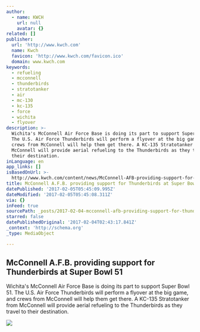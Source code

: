 ```yaml
---
author:
  - name: KWCH
    url: null
    avatar: {}
related: []
publisher:
  url: 'http://www.kwch.com'
  name: Kwch
  favicon: 'http://www.kwch.com/favicon.ico'
  domain: www.kwch.com
keywords:
  - refueling
  - mcconnell
  - thunderbirds
  - stratotanker
  - air
  - mc-130
  - kc-135
  - force
  - wichita
  - flyover
description: >-
  Wichita's McConnell Air Force Base is doing its part to support Super Bowl 51.
  The U.S. Air Force Thunderbirds will perform a flyover at the big game, and
  crews from McConnell will help them get there. A KC-135 Stratotanker from
  McConnell will provide aerial refueling to the Thunderbirds as they travel to
  their destination.
inLanguage: en
app_links: []
isBasedOnUrl: >-
  http://www.kwch.com/content/news/McConnell-AFB-providing-support-for-Thunderbirds-at-Super-Bowl-51-412557903.html
title: McConnell A.F.B. providing support for Thunderbirds at Super Bowl 51
datePublished: '2017-02-05T05:45:09.995Z'
dateModified: '2017-02-05T05:45:08.311Z'
via: {}
inFeed: true
sourcePath: _posts/2017-02-04-mcconnell-afb-providing-support-for-thunderbirds-at-super.md
starred: false
datePublishedOriginal: '2017-02-04T02:43:17.841Z'
_context: 'http://schema.org'
_type: MediaObject

---
```

<article style=""><h1>McConnell A.F.B. providing support for Thunderbirds at Super Bowl 51</h1><p>Wichita's McConnell Air Force Base is doing its part to support Super Bowl 51. The U.S. Air Force Thunderbirds will perform a flyover at the big game, and crews from McConnell will help them get there. A KC-135 Stratotanker from McConnell will provide aerial refueling to the Thunderbirds as they travel to their destination.</p><img src="http://media.graytvinc.com/images/kc1355.JPG" /></article>